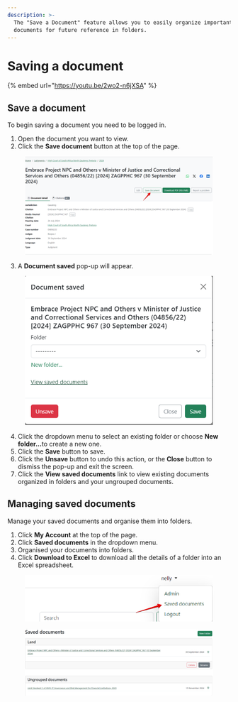 ```yaml
---
description: >-
  The "Save a Document" feature allows you to easily organize important legal
  documents for future reference in folders.
---
```


# Saving a document


{% embed url="https://youtu.be/2wo2-n6jXSA" %}


## Save a document

To begin saving a document you need to be logged in.

1. Open the document you want to view.
2. Click the **Save document** button at the top of the page.

<div align="left"><figure><img src="../.gitbook/assets/lawlibrary--Save doc 1.png" alt=""><figcaption></figcaption></figure></div>

3. A **Document saved** pop-up will appear.

<div align="left"><figure><img src="../.gitbook/assets/lawlibrary--save doc 2.png" alt="" width="468"><figcaption></figcaption></figure></div>

4. Click the dropdown menu to select an existing folder or choose **New folder...**&#x74;o create a new one.
5. Click the **Save** button to save.
6. Click the **Unsave** button to undo this action, or the **Close** button to dismiss the pop-up and exit the screen.
7. Click the **View saved documents** link to view existing documents organized in folders and your ungrouped documents.

## Managing saved documents

Manage your saved documents and organise them into folders.

1. Click **My Account** at the top of the page.
2. Click **Saved documents** in the dropdown menu.
3. Organised your documents into folders.
4. Click **Download to Excel** to download all the details of a folder into an Excel spreadsheet.

<div align="left"><figure><img src="../.gitbook/assets/lawlibrary--save doc 4.png" alt="" width="522"><figcaption></figcaption></figure></div>

<div align="left"><figure><img src="../.gitbook/assets/lawlibrary--save doc 3.png" alt=""><figcaption></figcaption></figure></div>